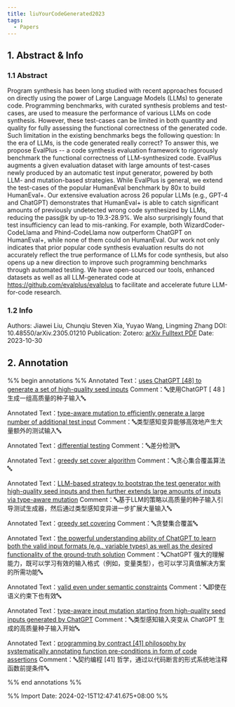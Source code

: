 ```yaml
---
title: liuYourCodeGenerated2023
tags:
  - Papers
---
```


## 1. Abstract & Info

### 1.1 Abstract

Program synthesis has been long studied with recent approaches focused on directly using the power of Large Language Models (LLMs) to generate code. Programming benchmarks, with curated synthesis problems and test-cases, are used to measure the performance of various LLMs on code synthesis. However, these test-cases can be limited in both quantity and quality for fully assessing the functional correctness of the generated code. Such limitation in the existing benchmarks begs the following question: In the era of LLMs, is the code generated really correct? To answer this, we propose EvalPlus -- a code synthesis evaluation framework to rigorously benchmark the functional correctness of LLM-synthesized code. EvalPlus augments a given evaluation dataset with large amounts of test-cases newly produced by an automatic test input generator, powered by both LLM- and mutation-based strategies. While EvalPlus is general, we extend the test-cases of the popular HumanEval benchmark by 80x to build HumanEval+. Our extensive evaluation across 26 popular LLMs (e.g., GPT-4 and ChatGPT) demonstrates that HumanEval+ is able to catch significant amounts of previously undetected wrong code synthesized by LLMs, reducing the pass@k by up-to 19.3-28.9%. We also surprisingly found that test insufficiency can lead to mis-ranking. For example, both WizardCoder-CodeLlama and Phind-CodeLlama now outperform ChatGPT on HumanEval+, while none of them could on HumanEval. Our work not only indicates that prior popular code synthesis evaluation results do not accurately reflect the true performance of LLMs for code synthesis, but also opens up a new direction to improve such programming benchmarks through automated testing. We have open-sourced our tools, enhanced datasets as well as all LLM-generated code at https://github.com/evalplus/evalplus to facilitate and accelerate future LLM-for-code research.

### 1.2 Info

Authors: Jiawei Liu, Chunqiu Steven Xia, Yuyao Wang, Lingming Zhang
DOI: 10.48550/arXiv.2305.01210
Publication: 
Zotero: [arXiv Fulltext PDF](zotero://select/library/items/UQAKANKI)
Date: 2023-10-30

## 2. Annotation
%% begin annotations %%
Annotated Text：[uses ChatGPT [48] to generate a set of high-quality seed inputs](zotero://open-pdf/library/items/UQAKANKI?page=2&annotation=W56PAUW7)
Comment：🔤使用ChatGPT [ 48 ]生成一组高质量的种子输入🔤



Annotated Text：[type-aware mutation to efficiently generate a large number of additional test input](zotero://open-pdf/library/items/UQAKANKI?page=2&annotation=EJEYUD8J)
Comment：🔤类型感知变异能够高效地产生大量额外的测试输入🔤



Annotated Text：[differential testing](zotero://open-pdf/library/items/UQAKANKI?page=2&annotation=JQ2LKE5C)
Comment：🔤差分检测🔤



Annotated Text：[greedy set cover algorithm](zotero://open-pdf/library/items/UQAKANKI?page=3&annotation=RJQ7V4A3)
Comment：🔤贪心集合覆盖算法🔤







Annotated Text：[LLM-based strategy to bootstrap the test generator with high-quality seed inputs and then further extends large amounts of inputs via type-aware mutation](zotero://open-pdf/library/items/UQAKANKI?page=3&annotation=QKQWTBEL)
Comment：🔤基于LLM的策略以高质量的种子输入引导测试生成器，然后通过类型感知变异进一步扩展大量输入🔤



Annotated Text：[greedy set covering](zotero://open-pdf/library/items/UQAKANKI?page=3&annotation=GDPEFT9K)
Comment：🔤贪婪集合覆盖🔤





Annotated Text：[the powerful understanding ability of ChatGPT to learn both the valid input formats (e.g., variable types) as well as the desired functionality of the ground-truth solution](zotero://open-pdf/library/items/UQAKANKI?page=4&annotation=D4CCVK4D)
Comment：🔤ChatGPT 强大的理解能力，既可以学习有效的输入格式（例如，变量类型），也可以学习真值解决方案的所需功能🔤



Annotated Text：[valid even under semantic constraints](zotero://open-pdf/library/items/UQAKANKI?page=4&annotation=734IJN3Z)
Comment：🔤即使在语义约束下也有效🔤





Annotated Text：[type-aware input mutation starting from high-quality seed inputs generated by ChatGPT](zotero://open-pdf/library/items/UQAKANKI?page=4&annotation=929FP4V2)
Comment：🔤类型感知输入突变从 ChatGPT 生成的高质量种子输入开始🔤











Annotated Text：[programming by contract [41] philosophy by systematically annotating function pre-conditions in form of code assertions](zotero://open-pdf/library/items/UQAKANKI?page=5&annotation=4P7CRD8Q)
Comment：🔤契约编程 [41] 哲学，通过以代码断言的形式系统地注释函数前提条件🔤

%% end annotations %%


%% Import Date: 2024-02-15T12:47:41.675+08:00 %%

